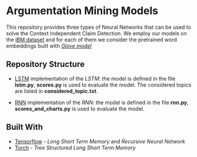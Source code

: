 # Argumentation Mining Models

This repository provides three types of Neural Networks that can be used to solve the Context Independent Claim Detection.
We employ our models on the  [IBM dataset](http://www.research.ibm.com/haifa/dept/vst/debating_data.shtml) and for each of them we consider the pretrained word embeddings built with [*Glove model*](https://nlp.stanford.edu/projects/glove/)


## Repository Structure
* [LSTM](https://github.com/sdrabb/argumentation_mining_models/tree/master/lstm) implementation of the *LSTM*: the model is defined in the file **lstm.py**, **scores.py** is used to evaluate the model. The considered topics are listed in **considered_topic.txt**.

* [RNN](https://github.com/sdrabb/argumentation_mining_models/tree/master/rnn) implementation of the *RNN*: the model is defined in the file **rnn.py**, **scores_and_charts.py** is used to evaluate the model. 



## Built With

* [Tensorflow](https://www.tensorflow.org/) - *Long Short Term Memory* and *Recursive Neural Network*
* [Torch](http://torch.ch/) - *Tree Structured Long Short Term Memory*




